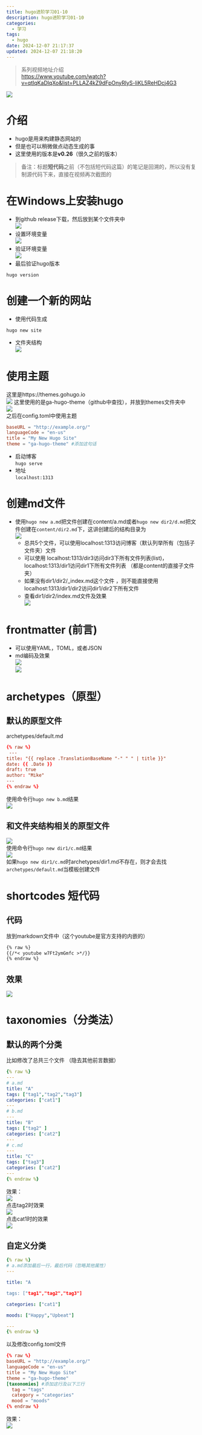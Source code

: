 ```yaml
---
title: hugo进阶学习01-10
description: hugo进阶学习01-10
categories:
  - 学习
tags:
  - hugo 
date: 2024-12-07 21:17:37  
updated: 2024-12-07 21:18:20  
---
```

> 系列视频地址介绍  
> https://www.youtube.com/watch?v=qtIqKaDlqXo&list=PLLAZ4kZ9dFpOnyRlyS-liKL5ReHDcj4G3

![](img/ly-20241212142126407.png)  

# 介绍
- hugo是用来构建静态网站的
- 但是也可以稍微做点动态生成的事
- 这里使用的版本是**v0.26**（很久之前的版本）
> 备注：标题**短代码**之前（不包括短代码这篇）的笔记是回溯的，所以没有复制源代码下来，直接在视频再次截图的
# 在Windows上安装hugo
- 到github release下载，然后放到某个文件夹中  
  ![](img/ly-20241212142126606.png)
- 设置环境变量  
  ![](img/ly-20241212142126695.png)
- 验证环境变量  
  ![](img/ly-20241212142126780.png)
- 最后验证hugo版本  
``` shell
hugo version
```
# 创建一个新的网站
- 使用代码生成
```shell
hugo new site
```
- 文件夹结构  
  ![](img/ly-20241212142126859.png)
# 使用主题  
  这里是https://themes.gohugo.io  
  ![](img/ly-20241212142126939.png)  这里使用的是ga-hugo-theme（github中查找），并放到themes文件夹中  
  ![](img/ly-20241212142127018.png)  
  之后在config.toml中使用主题  
``` toml
baseURL = "http://example.org/"
languageCode = "en-us"
title = "My New Hugo Site"
theme = "ga-hugo-theme" #添加这句话
```
- 启动博客  
  ```hugo serve```
- 地址  
  ```localhost:1313```
# 创建md文件
- 使用```hugo new a.md```把文件创建在content/a.md或者```hugo new dir2/d.md```把文件创建在```content/dir2.md```下，这讲创建后的结构目录为  
  ![](img/ly-20241212142127095.png)  
  - 总共5个文件，可以使用localhost:1313访问博客（默认列举所有（包括子文件夹）文件
  - 可以使用 localhost:1313/dir3访问dir3下所有文件列表(list)，localhost:1313/dir1访问dir1下所有文件列表 （都是content的直接子文件夹）
  - 如果没有dir1/dir2/_index.md这个文件 ，则不能直接使用localhost:1313/dir1/dir2访问dir1/dir2下所有文件
  - 查看dir1/dir2/index.md文件及效果  
    ![](img/ly-20241212142127255.png)  
# frontmatter (前言)
- 可以使用YAML，TOML，或者JSON
- md编码及效果  
  ![](img/ly-20241212142127336.png)  
  ![](img/ly-20241212142127415.png)  
# archetypes（原型）
## 默认的原型文件
 archetypes/default.md  
``` toml    
{% raw %} 
 ---
title: "{{ replace .TranslationBaseName "-" " " | title }}"
date: {{ .Date }}
draft: true
author: "Mike"
---  
{% endraw %} 
```
 使用命令行```hugo new b.md```结果  
 ![](img/ly-20241212142127493.png)  
  ## 和文件夹结构相关的原型文件  
  ![](img/ly-20241212142127577.png)  
  使用命令行```hugo new dir1/c.md```结果  
  ![](img/ly-20241212142127655.png)  
  如果`hugo new dir1/c.md`时archetypes/dir1.md不存在，则才会去找```archetypes/default.md```当模板创建文件
# shortcodes 短代码
## 代码
放到markdown文件中（这个youtube是官方支持的内嵌的）
```markdown 
{% raw %} 
{{/*< youtube w7Ft2ymGmfc >*/}} 
{% endraw %} 
```
## 效果  
![](img/ly-20241212142127737.png)  
# taxonomies（分类法）
## 默认的两个分类
比如修改了总共三个文件 （隐去其他前言数据） 
```yaml    
{% raw %} 
---
# a.md
title: "A" 
tags: ["tag1","tag2","tag3"]
categories: ["cat1"]
---
# b.md
---
title: "B"
tags: ["tag2" ]
categories: ["cat2"]
---
# c.md
---
title: "C"
tags: ["tag3"]
categories: ["cat2"]
---   
{% endraw %} 
```
效果：  
![](img/ly-20241212142127816.png)  
点击tag2时效果  
![](img/ly-20241212142127894.png)  
点击cat1时的效果  
![](img/ly-20241212142127972.png)
## 自定义分类
```yaml  
{% raw %} 
# a.md添加最后一行，最后代码（忽略其他属性）
---

title: "A

tags: ["tag1","tag2","tag3"]

categories: ["cat1"]

moods: ["Happy","Upbeat"]

---  
{% endraw %} 
```
以及修改config.toml文件  
```toml  
{% raw %} 
baseURL = "http://example.org/"
languageCode = "en-us"
title = "My New Hugo Site"
theme = "ga-hugo-theme"
[taxonomies] #添加这行及以下三行
  tag = "tags"
  category = "categories"
  mood = "moods"  
{% endraw %} 
```
效果：  
![](img/ly-20241212142128050.png)      

